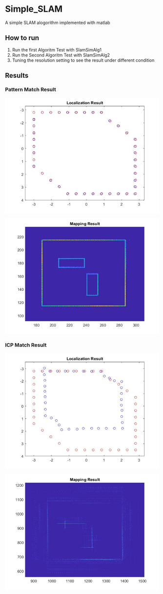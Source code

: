 # Simple_SLAM

A simple SLAM alogorithm implemented with matlab

## How to run

1. Run the first Algoritm Test with SlamSimAlg1  
2. Run the Second Algoritm Test with SlamSimAlg2  
3. Tuning the resolution setting to see the result under different condition  

## Results

### Pattern Match Result

![Pattern Localization Result](https://github.com/skywalkerRex/Simple_SLAM/blob/main/result/Pattern_Localization_Result.jpg?raw=true)

![Pattern Mapping Result](https://github.com/skywalkerRex/Simple_SLAM/blob/main/result/Pattern_Mapping_Result.jpg?raw=true)

### ICP Match Result

![ICP Localization Result](https://github.com/skywalkerRex/Simple_SLAM/blob/main/result/ICP_Localization_Result.jpg?raw=true)

![ICP Mapping Result](https://github.com/skywalkerRex/Simple_SLAM/blob/main/result/ICP_Mapping_Result.jpg?raw=true)
